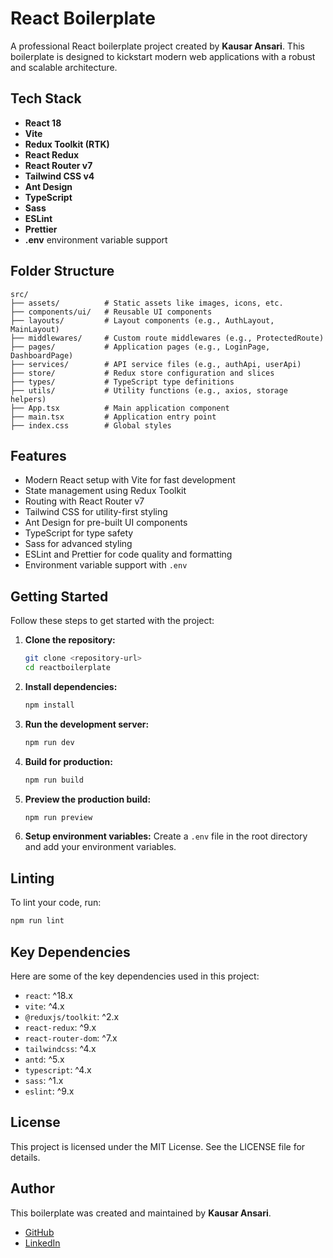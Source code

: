 # React Boilerplate

A professional React boilerplate project created by **Kausar Ansari**. This boilerplate is designed to kickstart modern web applications with a robust and scalable architecture.

## Tech Stack

- **React 18**
- **Vite**
- **Redux Toolkit (RTK)**
- **React Redux**
- **React Router v7**
- **Tailwind CSS v4**
- **Ant Design**
- **TypeScript**
- **Sass**
- **ESLint**
- **Prettier**
- **.env** environment variable support

## Folder Structure

```
src/
├── assets/          # Static assets like images, icons, etc.
├── components/ui/   # Reusable UI components
├── layouts/         # Layout components (e.g., AuthLayout, MainLayout)
├── middlewares/     # Custom route middlewares (e.g., ProtectedRoute)
├── pages/           # Application pages (e.g., LoginPage, DashboardPage)
├── services/        # API service files (e.g., authApi, userApi)
├── store/           # Redux store configuration and slices
├── types/           # TypeScript type definitions
├── utils/           # Utility functions (e.g., axios, storage helpers)
├── App.tsx          # Main application component
├── main.tsx         # Application entry point
├── index.css        # Global styles
```

## Features

- Modern React setup with Vite for fast development
- State management using Redux Toolkit
- Routing with React Router v7
- Tailwind CSS for utility-first styling
- Ant Design for pre-built UI components
- TypeScript for type safety
- Sass for advanced styling
- ESLint and Prettier for code quality and formatting
- Environment variable support with `.env`

## Getting Started

Follow these steps to get started with the project:

1. **Clone the repository:**
   ```bash
   git clone <repository-url>
   cd reactboilerplate
   ```

2. **Install dependencies:**
   ```bash
   npm install
   ```

3. **Run the development server:**
   ```bash
   npm run dev
   ```

4. **Build for production:**
   ```bash
   npm run build
   ```

5. **Preview the production build:**
   ```bash
   npm run preview
   ```

6. **Setup environment variables:**
   Create a `.env` file in the root directory and add your environment variables.

## Linting

To lint your code, run:
```bash
npm run lint
```

## Key Dependencies

Here are some of the key dependencies used in this project:

- `react`: ^18.x
- `vite`: ^4.x
- `@reduxjs/toolkit`: ^2.x
- `react-redux`: ^9.x
- `react-router-dom`: ^7.x
- `tailwindcss`: ^4.x
- `antd`: ^5.x
- `typescript`: ^4.x
- `sass`: ^1.x
- `eslint`: ^9.x

## License

This project is licensed under the MIT License. See the LICENSE file for details.

## Author

This boilerplate was created and maintained by **Kausar Ansari**.

- [GitHub](https://github.com/kausaransari)
- [LinkedIn](https://www.linkedin.com/in/kausar-ansari-754533234/)
